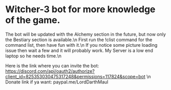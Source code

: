 # Witcher-3 bot for more knowledge of the game.
The bot will be updated with the Alchemy section in the future, but now only the Bestiary section is available.\n
First run the !clist command for the command list, then have fun with it.\n
If you notice some picture loading issue then wait a few and it will probably work. My Server is a low end laptop so he needs time.\n

Here is the link where you can invite the bot:  https://discord.com/api/oauth2/authorize?client_id=825353030475317248&permissions=117824&scope=bot \n
Donate link if ya want: paypal.me/LordDarthMaul

